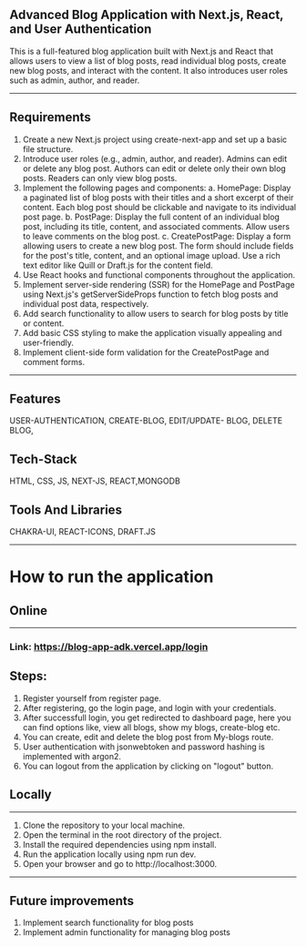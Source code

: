 ## Advanced Blog Application with Next.js, React, and User Authentication

This is a full-featured blog application built with Next.js and React that allows users to view a list of blog posts, read individual blog posts, create new blog posts, and interact with the content. It also introduces user roles such as admin, author, and reader.

<hr>

## Requirements

1. Create a new Next.js project using create-next-app and set up a basic file
   structure.
2. Introduce user roles (e.g., admin, author, and reader). Admins can edit or delete
   any blog post. Authors can edit or delete only their own blog posts. Readers can
   only view blog posts.
3. Implement the following pages and components:
   a. HomePage: Display a paginated list of blog posts with their titles and a
   short excerpt of their content. Each blog post should be clickable and
   navigate to its individual post page.
   b. PostPage: Display the full content of an individual blog post, including its
   title, content, and associated comments. Allow users to leave comments
   on the blog post.
   c. CreatePostPage: Display a form allowing users to create a new blog post.
   The form should include fields for the post's title, content, and an optional
   image upload. Use a rich text editor like Quill or Draft.js for the content
   field.
4. Use React hooks and functional components throughout the application.
5. Implement server-side rendering (SSR) for the HomePage and PostPage using
   Next.js's getServerSideProps function to fetch blog posts and individual post
   data, respectively.
6. Add search functionality to allow users to search for blog posts by title or
   content.
7. Add basic CSS styling to make the application visually appealing and
   user-friendly.
8. Implement client-side form validation for the CreatePostPage and comment
   forms.

<hr>

## Features

USER-AUTHENTICATION, CREATE-BLOG, EDIT/UPDATE- BLOG, DELETE BLOG,

## Tech-Stack

HTML, CSS, JS, NEXT-JS, REACT,MONGODB

## Tools And Libraries

CHAKRA-UI, REACT-ICONS, DRAFT.JS

<hr>

# How to run the application

## Online
---------

### Link: https://blog-app-adk.vercel.app/login

## Steps:

1. Register yourself from register page.
2. After registering, go the login page, and login with your credentials.
3. After successfull login, you get redirected to dashboard page, here you can find options like, view all blogs, show my blogs, create-blog etc.
4. You can create, edit and delete the blog post from My-blogs route.
5. User authentication with jsonwebtoken and password hashing is implemented with argon2.
6. You can logout from the application by clicking on "logout" button.

## Locally
----------

1. Clone the repository to your local machine.
2. Open the terminal in the root directory of the project.
3. Install the required dependencies using npm install.
4. Run the application locally using npm run dev.
5. Open your browser and go to http://localhost:3000.

<hr>

## Future improvements

1. Implement search functionality for blog posts
2. Implement admin functionality for managing blog posts
